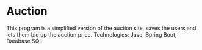 # Auction
This program is a simplified version of the auction site, saves the users and lets them bid up the auction price. Technologies: Java, Spring Boot, Database SQL
